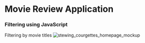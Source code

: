 # Movie Review Application
### Filtering using JavaScript
Filtering by movie titles
![stewing_courgettes_homepage_mockup](https://user-images.githubusercontent.com/115663122/198470848-b0656394-7fb9-4700-8e24-4f56c17e6682.png)



